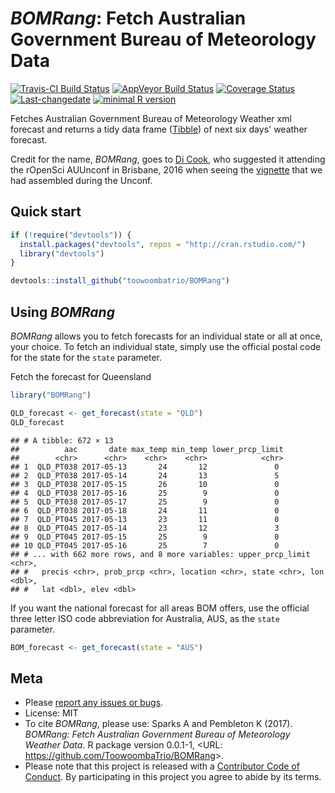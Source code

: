 
<!-- README.md is generated from README.Rmd. Please edit that file -->
*BOMRang*: Fetch Australian Government Bureau of Meteorology Data
=================================================================

[![Travis-CI Build Status](https://travis-ci.org/ToowoombaTrio/BOMRang.svg?branch=master)](https://travis-ci.org/ToowoombaTrio/BOMRang) [![AppVeyor Build Status](https://ci.appveyor.com/api/projects/status/github/ToowoombaTrio/BOMRang?branch=master&svg=true)](https://ci.appveyor.com/project/ToowoombaTrio/BOMRang) [![Coverage Status](https://img.shields.io/codecov/c/github/ToowoombaTrio/BOMRang/master.svg)](https://codecov.io/github/ToowoombaTrio/BOMRang?branch=master) [![Last-changedate](https://img.shields.io/badge/last%20change-2017--05--12-brightgreen.svg)](https://github.com/toowoombatrio/BOMRang/commits/master) [![minimal R version](https://img.shields.io/badge/R%3E%3D-3.4.0-brightgreen.svg)](https://cran.r-project.org/)

Fetches Australian Government Bureau of Meteorology Weather xml forecast and returns a tidy data frame ([Tibble](http://tibble.tidyverse.org)) of next six days' weather forecast.

Credit for the name, *BOMRang*, goes to [Di Cook](http://dicook.github.io), who suggested it attending the rOpenSci AUUnconf in Brisbane, 2016 when seeing the [vignette](https://github.com/saundersk1/auunconf16/blob/master/Vignette_BoM.pdf) that we had assembled during the Unconf.

Quick start
-----------

``` r
if (!require("devtools")) {
  install.packages("devtools", repos = "http://cran.rstudio.com/") 
  library("devtools")
}

devtools::install_github("toowoombatrio/BOMRang")
```

Using *BOMRang*
---------------

*BOMRang* allows you to fetch forecasts for an individual state or all at once, your choice. To fetch an individual state, simply use the official postal code for the state for the `state` parameter.

Fetch the forecast for Queensland

``` r
library("BOMRang")

QLD_forecast <- get_forecast(state = "QLD")
QLD_forecast
```

    ## # A tibble: 672 × 13
    ##          aac       date max_temp min_temp lower_prcp_limit
    ##        <chr>      <chr>    <chr>    <chr>            <chr>
    ## 1  QLD_PT038 2017-05-13       24       12               0 
    ## 2  QLD_PT038 2017-05-14       24       13               5 
    ## 3  QLD_PT038 2017-05-15       26       10               0 
    ## 4  QLD_PT038 2017-05-16       25        9               0 
    ## 5  QLD_PT038 2017-05-17       25        9               0 
    ## 6  QLD_PT038 2017-05-18       24       11               0 
    ## 7  QLD_PT045 2017-05-13       23       11               0 
    ## 8  QLD_PT045 2017-05-14       23       12               3 
    ## 9  QLD_PT045 2017-05-15       25        9               0 
    ## 10 QLD_PT045 2017-05-16       25        7               0 
    ## # ... with 662 more rows, and 8 more variables: upper_prcp_limit <chr>,
    ## #   precis <chr>, prob_prcp <chr>, location <chr>, state <chr>, lon <dbl>,
    ## #   lat <dbl>, elev <dbl>

If you want the national forecast for all areas BOM offers, use the official three letter ISO code abbreviation for Australia, AUS, as the `state` parameter.

``` r
BOM_forecast <- get_forecast(state = "AUS")
```

Meta
----

-   Please [report any issues or bugs](https://github.com/ToowoombaTrio/BOMRang/issues).
-   License: MIT
-   To cite *BOMRang*, please use:
    Sparks A and Pembleton K (2017). *BOMRang: Fetch Australian Government Bureau of Meteorology Weather Data*. R package version 0.0.1-1, &lt;URL: <https://github.com/ToowoombaTrio/BOMRang>&gt;.
-   Please note that this project is released with a [Contributor Code of Conduct](CONDUCT.md). By participating in this project you agree to abide by its terms.
